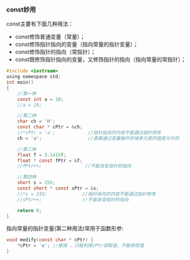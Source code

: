 ### const妙用
const主要有下面几种用法：
+ const修饰普通变量（常量）；
+ const修饰指针指向的变量（指向常量的指针变量）；
+ const修饰指针的指向（常指针）；
+ const既修饰指针指向的变量，又修饰指针的指向（指向常量的常指针）；
```c
#include <iostream>
using namespace std;
int main()
{
    //第一种
	const int a = 10;
	//a = 20;

    //第二种
	char ch = 'H';
	const char * cPtr = &ch;
	//*cPtr = 'a';            //指针指向的内容不能通过指针修改
	ch = 'a';                 //直接通过变量操作存储单元里的值是允许的

    //第三种
	float f = 3.1415f;
	float * const fPtr = &f;
	//fPtr++;                //不能改变指针的指向

    //第四种
	short s = 255;
	const short * const sPtr = &s;
	//*s = 333;             //指针指向的内容不能通过指针修改
	//sPtr++;               //不能改变指针的指向

	return 0;
}
```
指向常量的指针变量(第二种用法)常用于函数形参:
```c
void modify(const char * cPtr) {
	*cPtr = 'a'; //报错 ，只能利用cPtr读取值，不能修改值
}
```